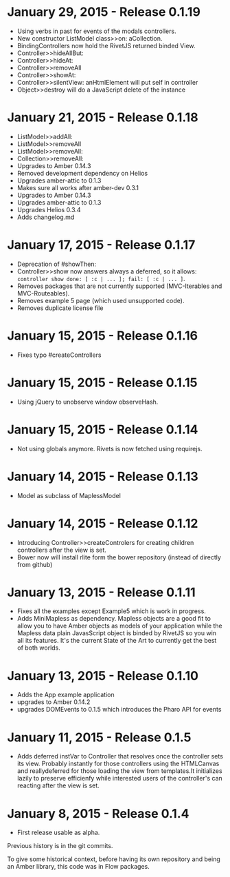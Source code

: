 January 29, 2015 - Release 0.1.19
===================================

* Using verbs in past for events of the modals controllers.
* New constructor ListModel class>>on: aCollection.
* BindingControllers now hold the RivetJS returned binded View.
* Controller>>hideAllBut:
* Controller>>hideAt:
* Controller>>removeAll
* Controller>>showAt:
* Controller>>silentView: anHtmlElement will put self in controller 
* Object>>destroy will do a JavaScript delete of the instance


January 21, 2015 - Release 0.1.18
===================================

* ListModel>>addAll:
* ListModel>>removeAll
* ListModel>>removeAll:
* Collection>>removeAll:
* Upgrades to Amber 0.14.3
* Removed development dependency on Helios
* Upgrades amber-attic to 0.1.3
* Makes sure all works after amber-dev 0.3.1
* Upgrades to Amber 0.14.3
* Upgrades amber-attic to 0.1.3
* Upgrades Helios 0.3.4
* Adds changelog.md

January 17, 2015 - Release 0.1.17
===================================

* Deprecation of #showThen:
* Controller>>show now answers always a deferred, so it allows: `controller show done: [ :c | ... ]; fail: [ :c | ... ]`.
* Removes packages that are not currently supported (MVC-Iterables and MVC-Routeables).
* Removes example 5 page (which used unsupported code).
* Removes duplicate license file


January 15, 2015 - Release 0.1.16
===================================

* Fixes typo #createControllers

January 15, 2015 - Release 0.1.15
===================================

* Using jQuery to unobserve window observeHash.

January 15, 2015 - Release 0.1.14
===================================

* Not using globals anymore. Rivets is now fetched using requirejs.

January 14, 2015 - Release 0.1.13
===================================

* Model as subclass of MaplessModel

January 14, 2015 - Release 0.1.12
===================================

* Introducing Controller>>createControlers for creating children controllers after the view is set.
* Bower now will install rlite form the bower repository (instead of directly from github)

January 13, 2015 - Release 0.1.11
===================================

* Fixes all the examples except Example5 which is work in progress.
* Adds MiniMapless as dependency. Mapless objects are a good fit to allow you to have Amber objects as models of your application while the Mapless data plain JavasScript object is binded by RivetJS so you win all its features. It's the current State of the Art to currently get the best of both worlds.

January 13, 2015 - Release 0.1.10
===================================

* Adds the App example application
* upgrades to Amber 0.14.2
* upgrades DOMEvents to 0.1.5 which introduces the Pharo API for events


January 11, 2015 - Release 0.1.5
===================================

* Adds deferred instVar to Controller that resolves once the controller sets its view. Probably instantly for those controllers using the HTMLCanvas and reallydeferred for those loading the view from templates.It initializes lazily to preserve efficienfy while interested users of the controller's can reacting after the view is set.

January 8, 2015 - Release 0.1.4
===================================

* First release usable as alpha.

Previous history is in the git commits.

To give some historical context, before having its own repository and being an Amber library, this code was in Flow packages.